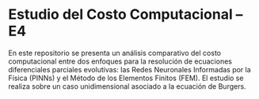 # Estudio del Costo Computacional – E4

En este repositorio se presenta un análisis comparativo del costo computacional entre dos enfoques para la resolución de ecuaciones diferenciales parciales evolutivas: las Redes Neuronales Informadas por la Física (PINNs) y el Método de los Elementos Finitos (FEM). El estudio se realiza sobre un caso unidimensional asociado a la ecuación de Burgers.

